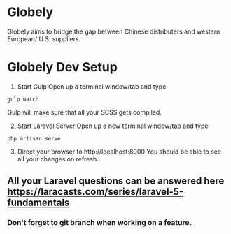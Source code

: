 # Globely 

Globely aims to bridge the gap between Chinese distributers and western European/ U.S. suppliers.

# Globely Dev Setup

1. Start Gulp
  Open up a terminal window/tab and type

  ```
  gulp watch
  ```

  Gulp will make sure that all your SCSS gets compiled.

2. Start Laravel Server
  Open up a new terminal window/tab and type
  
  ```
  php artisan serve
  ```
3. Direct your browser to http://localhost:8000
  You should be able to see all your changes on refresh.

## All your Laravel questions can be answered here https://laracasts.com/series/laravel-5-fundamentals

### Don't forget to git branch when working on a feature.

